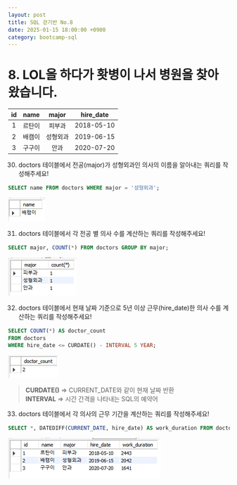 ```yaml
---
layout: post
title: SQL 걷기반 No.8
date: 2025-01-15 18:00:00 +0900
category: bootcamp-sql
---
```


# 8. LOL을 하다가 홧병이 나서 병원을 찾아왔습니다.

| id | name | major | hire_date |
|:--:|:----:|:-----:|:---------:|
| 1  | 르탄이 | 피부과   | 2018-05-10 |
| 2  | 배캠이 | 성형외과 | 2019-06-15 |
| 3  | 구구이 | 안과     | 2020-07-20 |

30. doctors 테이블에서 전공(major)가 성형외과인 의사의 이름을 알아내는 쿼리를 작성해주세요!
```sql
SELECT name FROM doctors WHERE major = '성형외과';
```
![walk8-30](/public/img/walk8-30.png)

31. doctors 테이블에서 각 전공 별 의사 수를 계산하는 쿼리를 작성해주세요!
```sql
SELECT major, COUNT(*) FROM doctors GROUP BY major;
```
![walk8-31](/public/img/walk8-31.png)

32. doctors 테이블에서 현재 날짜 기준으로 5년 이상 근무(hire_date)한 의사 수를 계산하는 쿼리를 작성해주세요!
```sql
SELECT COUNT(*) AS doctor_count  
FROM doctors  
WHERE hire_date <= CURDATE() - INTERVAL 5 YEAR;
```
![walk8-32](/public/img/walk8-32.png)
> **CURDATE()** => CURRENT_DATE와 같이 현재 날짜 반환  
**INTERVAL** => 시간 간격을 나타내는 SQL의 예약어

33. doctors 테이블에서 각 의사의 근무 기간을 계산하는 쿼리를 작성해주세요!
```sql
SELECT *, DATEDIFF(CURRENT_DATE, hire_date) AS work_duration FROM doctors; 
```
![walk8-33](/public/img/walk8-33.png)
